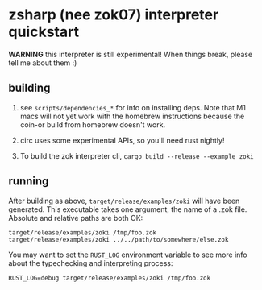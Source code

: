 # zsharp (nee zok07) interpreter quickstart

**WARNING** this interpreter is still experimental! When things break, please
tell me about them :)

## building

1. see `scripts/dependencies_*` for info on installing deps. Note that M1 macs
   will not yet work with the homebrew instructions because the coin-or build
   from homebrew doesn't work.

2. circ uses some experimental APIs, so you'll need rust nightly!

3. To build the zok interpreter cli, `cargo build --release --example zoki`

## running

After building as above, `target/release/examples/zoki` will have been
generated. This executable takes one argument, the name of a .zok file.
Absolute and relative paths are both OK:

    target/release/examples/zoki /tmp/foo.zok
    target/release/examples/zoki ../../path/to/somewhere/else.zok

You may want to set the `RUST_LOG` environment variable to see more info
about the typechecking and interpreting process:

    RUST_LOG=debug target/release/examples/zoki /tmp/foo.zok
